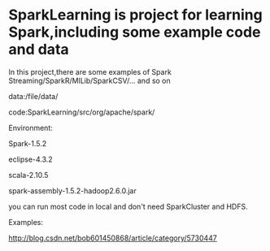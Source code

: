 # SparkLearning is project for learning Spark,including some example code and data

In this project,there are some examples of Spark Streaming/SparkR/MlLib/SparkCSV/... and so on

data:/file/data/

code:SparkLearning/src/org/apache/spark/

Environment:

Spark-1.5.2

eclipse-4.3.2

scala-2.10.5

spark-assembly-1.5.2-hadoop2.6.0.jar

you can run most code in local  and don't need SparkCluster and HDFS. 

Examples: 

http://blog.csdn.net/bob601450868/article/category/5730447

